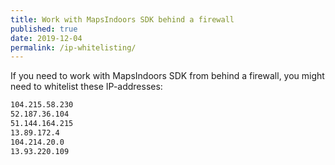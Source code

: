 ```yaml
---
title: Work with MapsIndoors SDK behind a firewall
published: true
date: 2019-12-04
permalink: /ip-whitelisting/
---
```


If you need to work with MapsIndoors SDK from behind a firewall, you might need to whitelist these IP-addresses:

```bash
104.215.58.230
52.187.36.104
51.144.164.215
13.89.172.4
104.214.20.0
13.93.220.109
```
